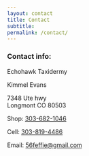 ```yaml
---
layout: contact
title: Contact
subtitle:
permalink: /contact/
---
```



### Contact info:

Echohawk Taxidermy

Kimmel Evans

7348 Ute hwy<br>Longmont CO 80503

Shop: [303-682-1046](tel:303-682-1046)

Cell: [303-819-4486](tel:303-819-4486)

Email: [56feffie@gmail.com](mailto:56feffie@gmail.com)